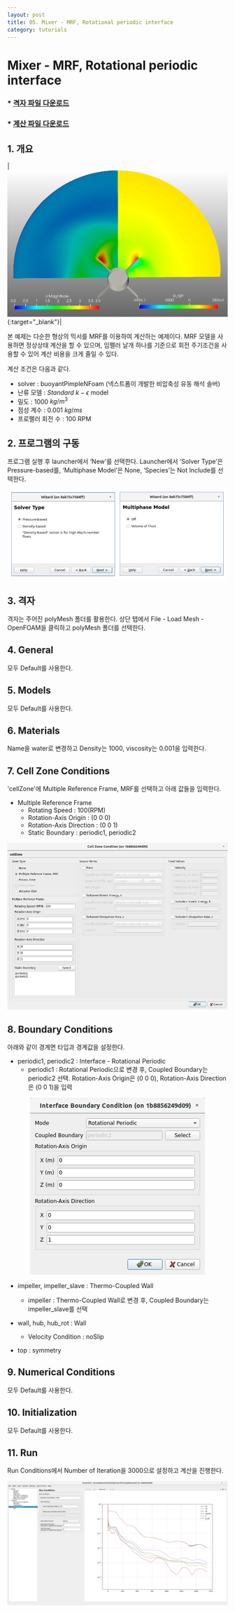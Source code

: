 ```yaml
---
layout: post
title: 05. Mixer - MRF, Rotational periodic interface
category: tutorials
---
```


# Mixer - MRF, Rotational periodic interface

### * [격자 파일 다운로드](https://drive.google.com/file/d/1hDPj81oeEhsQD86Uu9fUZmnIaglgth7c/view?usp=sharing)

### * [계산 파일 다운로드](https://drive.google.com/file/d/1UBi_opGRIYnGxDFeFihTukVEDOI52h2m/view?usp=sharing)

## 1. 개요 

|[![속도/압력 분포](https://github.com/nextfoam/baram-pages/raw/main/screenshots/mixer/intro.png)](https://github.com/nextfoam/baram-pages/raw/main/screenshots/mixer/intro.png){:target="_blank"}|

본 예제는 다순한 형상의 믹서를 MRF를 이용하여 계산하는 예제이다. MRF 모델을 사용하면 정상상태 계산을 할 수 있으며, 임펠러 날개 하나를 기준으로 회전 주기조건을 사용할 수 있어 계산 비용을 크게 줄일 수 있다. 

계산 조건은 다음과 같다. 

+ solver : buoyantPimpleNFoam (넥스트폼이 개발한 비압축성 유동 해석 솔버)
+ 난류 모델 : $Standard$ $k-\epsilon$ model
+ 밀도 : 1000 $kg/m^3$
+ 점성 계수 : 0.001 $kg/ms$
+ 프로펠러 회전 수 : 100 RPM

## 2. 프로그램의 구동

프로그램 실행 후 launcher에서 ‘New’를 선택한다. Launcher에서 ‘Solver Type’은 Pressure-based를, ‘Multiphase Model’은 None, ‘Species’는 Not Include를 선택한다.

<p align='center'>
    <img src="https://github.com/nextfoam/baram-pages/raw/main/screenshots/mixingPipe/launcher.png"><br>
</p>

## 3. 격자

격자는 주어진 polyMesh 폴더를 활용한다. 상단 탭에서 File - Load Mesh - OpenFOAM을 클릭하고 polyMesh 폴더를 선택한다. 

## 4. General

모두 Default를 사용한다.

## 5. Models

모두 Default를 사용한다.

## 6. Materials

Name을 water로 변경하고 Density는 1000, viscosity는 0.001을 입력한다.

## 7. Cell Zone Conditions

'cellZone'에 Multiple Reference Frame, MRF를 선택하고 아래 값들을 입력한다.

+ Multiple Reference Frame
    + Rotating Speed : 100(RPM)
    + Rotation-Axis Origin : (0 0 0)
    + Rotation-Axis Direction : (0 0 1)
    + Static Boundary : periodic1, periodic2

<p align='center'>
    <img src="https://github.com/nextfoam/baram-pages/raw/main/screenshots/mixer/cellZone.png"><br>
</p>

## 8. Boundary Conditions

아래와 같이 경계면 타입과 경계값을 설정한다.

+ periodic1, periodic2 : Interface - Rotational Periodic
    + periodic1 : Rotational Periodic으로 변경 후, Coupled Boundary는 periodic2 선택. Rotation-Axis Origin은 (0 0 0), Rotation-Axis Direction은 (0 0 1)을 입력

<p align='center'>
    <img src="https://github.com/nextfoam/baram-pages/raw/main/screenshots/mixer/interface.png"><br>
</p>

+ impeller, impeller_slave : Thermo-Coupled Wall
    + impeller : Thermo-Coupled Wall로 변경 후, Coupled Boundary는 impeller_slave를 선택

+ wall, hub, hub_rot : Wall
    + Velocity Condition : noSlip

+ top : symmetry


## 9. Numerical Conditions

모두 Default를 사용한다.


## 10. Initialization

모두 Default를 사용한다.


## 11. Run

Run Conditions에서 Number of Iteration을 3000으로 설정하고 계산을 진행한다.

<p align='center'>
    <img src="https://github.com/nextfoam/baram-pages/raw/main/screenshots/mixer/residual.png"><br>
</p>


